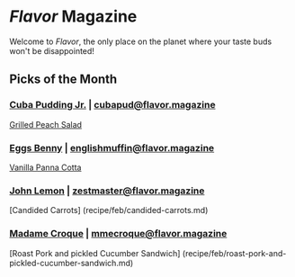 # _Flavor_ Magazine

Welcome to _Flavor_, the only place on the planet where your taste buds won't be disappointed!



## Picks of the Month

### [Cuba Pudding Jr.](writer/cuba-pudding-jr.md) | cubapud@flavor.magazine

[Grilled Peach Salad](recipe/jan/grilled-peach-salad.md)

### [Eggs Benny](writer/eggs-benny.md) | englishmuffin@flavor.magazine

[Vanilla Panna Cotta](recipe/jan/vanilla-panna-cotta.md)

### [John Lemon](writer/john-lemon.md) | zestmaster@flavor.magazine

[Candided Carrots] (recipe/feb/candided-carrots.md)

### [Madame Croque](writer/madame-croque.md) | mmecroque@flavor.magazine

[Roast Pork and pickled Cucumber Sandwich] (recipe/feb/roast-pork-and-pickled-cucumber-sandwich.md)
